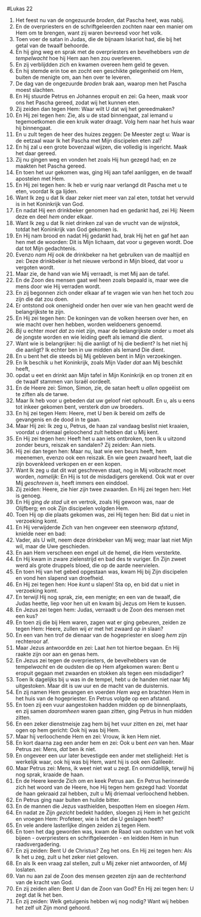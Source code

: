 #Lukas 22
1. Het feest nu van de ongezuurde *broden*, dat Pascha heet, was nabij.
2. En de overpriesters en de schriftgeleerden zochten naar een manier om Hem om te brengen, want zij waren bevreesd voor het volk.
3. Toen voer de satan in Judas, die de bijnaam Iskariot had, die bij het getal van de twaalf behoorde.
4. En hij ging weg en sprak met de overpriesters en bevelhebbers *van de tempelwacht* hoe hij Hem aan hen zou overleveren.
5. En zij verblijdden zich en kwamen overeen hem geld te geven.
6. En hij stemde erin toe en zocht een geschikte gelegenheid om Hem, buiten de menigte om, aan hen over te leveren.
7. De dag van de ongezuurde *broden* brak aan, waarop men het Pascha moest slachten.
8. En Hij stuurde Petrus en Johannes eropuit en zei: Ga heen, maak voor ons het Pascha gereed, zodat wij het kunnen eten.
9. Zij zeiden dan tegen Hem: Waar wilt U dat wij het gereedmaken?
10. En Hij zei tegen hen: Zie, als u de stad binnengaat, zal iemand u tegemoetkomen die een kruik water draagt. Volg hem naar het huis waar hij binnengaat.
11. En u zult tegen de heer des huizes zeggen: De Meester zegt u: Waar is de eetzaal waar Ik het Pascha met Mijn discipelen eten zal?
12. En hij zal u een grote bovenzaal wijzen, die volledig is ingericht. Maak het daar gereed.
13. Zij nu gingen weg en vonden het zoals Hij hun gezegd had; en ze maakten het Pascha gereed.
14. En toen het uur gekomen was, ging Hij aan tafel aanliggen, en de twaalf apostelen met Hem.
15. En Hij zei tegen hen: Ik heb er vurig naar verlangd dit Pascha met u te eten, voordat Ik ga lijden.
16. Want Ik zeg u dat Ik daar zeker niet meer van zal eten, totdat het vervuld is in het Koninkrijk van God.
17. En nadat Hij een drinkbeker genomen had en gedankt had, zei Hij: Neem deze en deel *hem* onder elkaar.
18. Want Ik zeg u dat Ik niet drinken zal van de vrucht van de wijnstok, totdat het Koninkrijk van God gekomen is.
19. En Hij nam brood en nadat Hij gedankt had, brak Hij het en gaf het aan hen met de woorden: Dit is Mijn lichaam, dat voor u gegeven wordt. Doe dat tot Mijn gedachtenis.
20. Evenzo *nam Hij* ook de drinkbeker na het gebruiken van de maaltijd en zei: Deze drinkbeker *is* het nieuwe verbond in Mijn bloed, dat voor u vergoten wordt.
21. Maar zie, de hand van wie Mij verraadt, is met Mij aan de tafel.
22. En de Zoon des mensen gaat wel heen zoals bepaald is, maar wee die mens door wie Hij verraden wordt.
23. En zij begonnen zich onder elkaar af te vragen wie van hen het toch zou zijn die dat zou doen.
24. Er ontstond ook onenigheid onder hen over wie van hen geacht werd de belangrijkste te zijn.
25. En Hij zei tegen hen: De koningen van de volken heersen over hen, en wie macht over hen hebben, worden weldoeners genoemd.
26. *Bij* u echter *moet dat* zo niet zijn, maar de belangrijkste onder u moet als de jongste worden en wie leiding geeft als iemand die dient.
27. Want wie is belangrijker: hij die aanligt of hij die bedient? Is het niet hij die aanligt? Ik echter ben in uw midden als Iemand Die dient.
28. En u bent het die steeds bij Mij gebleven bent in Mijn verzoekingen.
29. En Ik beschik u het Koninkrijk, zoals Mijn Vader *dat* aan Mij beschikt heeft,
30. opdat u eet en drinkt aan Mijn tafel in Mijn Koninkrijk en op tronen zit en de twaalf stammen van Israël oordeelt.
31. En de Heere zei: Simon, Simon, zie, de satan heeft u *allen* opgeëist om te ziften als de tarwe.
32. Maar Ik heb voor u gebeden dat uw geloof niet ophoudt. En u, als u eens tot inkeer gekomen bent, versterk *dan* uw broeders.
33. En hij zei tegen Hem: Heere, met U ben ik bereid om zelfs de gevangenis en de dood in te gaan.
34. Maar Hij zei: Ik zeg u, Petrus, de haan zal vandaag beslist niet kraaien, voordat u driemaal geloochend zult hebben dat u Mij kent.
35. En Hij zei tegen hen: Heeft het u aan iets ontbroken, toen Ik u uitzond zonder beurs, reiszak en sandalen? Zij zeiden: Aan niets.
36. Hij zei dan tegen hen: Maar nu, laat wie een beurs heeft, hem meenemen, evenzo ook een reiszak. En wie geen zwaard heeft, laat die zijn bovenkleed verkopen en er een kopen.
37. Want Ik zeg u dat dit wat geschreven staat, nog in Mij volbracht moet worden, *namelijk*: En Hij is tot de misdadigers gerekend. Ook wat er over Mij *geschreven is*, heeft immers een einddoel.
38. Zij zeiden: Heere, zie hier *zijn* twee zwaarden. En Hij zei tegen hen: Het is genoeg.
39. En Hij ging *de stad* uit en vertrok, zoals Hij gewoon was, naar de Olijfberg; en ook Zijn discipelen volgden Hem.
40. Toen Hij op die plaats gekomen was, zei Hij tegen hen: Bid dat u niet in verzoeking komt.
41. En Hij verwijderde Zich van hen ongeveer een steenworp *afstand*, knielde neer en bad:
42. Vader, als U wilt, neem deze drinkbeker van Mij weg; maar laat niet Mijn wil, maar de Uwe geschieden.
43. En aan Hem verscheen een engel uit de hemel, die Hem versterkte.
44. En Hij kwam in zware zielenstrijd en bad des te vuriger. En Zijn zweet werd als grote druppels bloed, die op de aarde neervielen.
45. En toen Hij van het gebed opgestaan was, kwam Hij bij Zijn discipelen en vond hen slapend van droefheid.
46. En Hij zei tegen hen: Hoe *kunt* u slapen! Sta op, en bid dat u niet in verzoeking komt.
47. En terwijl Hij nog sprak, zie, een menigte; en een van de twaalf, die Judas heette, liep voor hen uit en kwam bij Jezus om Hem te kussen.
48. En Jezus zei tegen hem: Judas, verraadt u de Zoon des mensen met een kus?
49. En toen zij die bij Hem waren, zagen wat er ging gebeuren, zeiden ze tegen Hem: Heere, zullen wij *er* met het zwaard *op in* slaan?
50. En een van hen trof de dienaar van de hogepriester en sloeg *hem* zijn rechteroor af.
51. Maar Jezus antwoordde en zei: Laat *hen* tot hiertoe begaan. En Hij raakte zijn oor aan en genas hem.
52. En Jezus zei tegen de overpriesters, de bevelhebbers van de tempel*wacht* en de oudsten die op Hem afgekomen waren: Bent u eropuit gegaan met zwaarden en stokken als tegen een misdadiger?
53. Toen Ik dagelijks bij u was in de tempel, hebt u de handen niet naar Mij uitgestoken. Maar dit is uw uur en de macht van de duisternis.
54. En zij namen Hem gevangen en voerden *Hem weg* en brachten Hem in het huis van de hogepriester. En Petrus volgde op een afstand.
55. En toen zij een vuur aangestoken hadden midden op de binnenplaats, en zij samen *daaromheen* waren gaan zitten, ging Petrus in hun midden zitten.
56. En een zeker dienstmeisje zag hem bij het vuur zitten en zei, met haar ogen op hem gericht: Ook hij was bij Hem.
57. Maar hij verloochende Hem en zei: Vrouw, ik ken Hem niet.
58. En kort daarna zag een ander hem en zei: Ook u bent *een* van hen. Maar Petrus zei: Mens, *dat* ben ik niet.
59. En ongeveer een uur later bevestigde een ander met stelligheid: Het is werkelijk waar, ook hij was bij Hem, want hij is ook een Galileeër.
60. Maar Petrus zei: Mens, ik weet niet wat u zegt. En onmiddellijk, terwijl hij nog sprak, kraaide de haan.
61. En de Heere keerde Zich om en keek Petrus aan. En Petrus herinnerde zich het woord van de Heere, hoe Hij tegen hem gezegd had: Voordat de haan gekraaid zal hebben, zult u Mij driemaal verloochend hebben.
62. En Petrus ging naar buiten en huilde bitter.
63. En de mannen die Jezus vasthielden, bespotten Hem en sloegen *Hem*.
64. En nadat ze Zijn *gezicht* bedekt hadden, sloegen zij Hem in het gezicht en vroegen Hem: Profeteer, wie is het die U geslagen heeft?
65. En vele andere lasterlijke dingen zeiden zij tegen Hem.
66. En toen het dag geworden was, kwam de Raad van oudsten van het volk bijeen - overpriesters en schriftgeleerden - en leidden Hem in hun raadsvergadering.
67. En zij zeiden: Bent U de Christus? Zeg het ons. En Hij zei tegen hen: Als Ik het u zeg, zult u het zeker niet geloven.
68. En als Ik een vraag zal stellen, zult u Mij zeker niet antwoorden, of *Mij* loslaten.
69. Van nu aan zal de Zoon des mensen gezeten zijn aan de rechter*hand* van de kracht van God.
70. En zij zeiden allen: Bent U dan de Zoon van God? En Hij zei tegen hen: U zegt dat Ik het ben.
71. En zij zeiden: Welk getuigenis hebben wij nog nodig? Want wij hebben het zelf uit Zijn mond gehoord.
